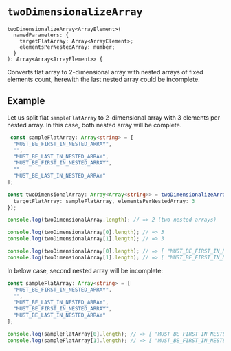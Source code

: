 # `twoDimensionalizeArray`

```
twoDimensionalizeArray<ArrayElement>(
  namedParameters: {
    targetFlatArray: Array<ArrayElement>;
    elementsPerNestedArray: number;
  }
): Array<Array<ArrayElement>> {
```

Converts flat array to 2-dimensional array with nested arrays of fixed elements count, herewith the last nested array could
be incomplete.


## Example

Let us split flat `sampleFlatArray` to 2-dimensional array with 3 elements per nested array.
In this case, both nested array will be complete.

```typescript
 const sampleFlatArray: Array<string> = [
  "MUST_BE_FIRST_IN_NESTED_ARRAY",
  "",
  "MUST_BE_LAST_IN_NESTED_ARRAY",
  "MUST_BE_FIRST_IN_NESTED_ARRAY",
  "",
  "MUST_BE_LAST_IN_NESTED_ARRAY"
];

const twoDimensionalArray: Array<Array<string>> = twoDimensionalizeArray({
  targetFlatArray: sampleFlatArray, elementsPerNestedArray: 3
});

console.log(twoDimensionalArray.length); // => 2 (two nested arrays)

console.log(twoDimensionalArray[0].length); // => 3
console.log(twoDimensionalArray[1].length); // => 3

console.log(twoDimensionalArray[0].length); // => [ "MUST_BE_FIRST_IN_NESTED_ARRAY", "", "MUST_BE_LAST_IN_NESTED_ARRAY" ]
console.log(twoDimensionalArray[1].length); // => [ "MUST_BE_FIRST_IN_NESTED_ARRAY", "", "MUST_BE_LAST_IN_NESTED_ARRAY" ]
```

In below case, second nested array will be incomplete:

```typescript
const sampleFlatArray: Array<string> = [
  "MUST_BE_FIRST_IN_NESTED_ARRAY",
  "",
  "MUST_BE_LAST_IN_NESTED_ARRAY",
  "MUST_BE_FIRST_IN_NESTED_ARRAY",
  "MUST_BE_LAST_IN_NESTED_ARRAY"
];

console.log(sampleFlatArray[0].length); // => [ "MUST_BE_FIRST_IN_NESTED_ARRAY", "", "MUST_BE_LAST_IN_NESTED_ARRAY" ]
console.log(sampleFlatArray[1].length); // => [ "MUST_BE_FIRST_IN_NESTED_ARRAY", "MUST_BE_LAST_IN_NESTED_ARRAY" ]
```
